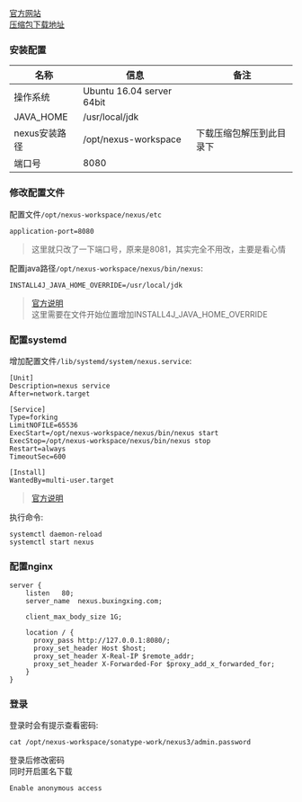[官方网站](https://www.sonatype.com/nexus-repository-oss)  
[压缩包下载地址](https://help.sonatype.com/repomanager3/download/download-archives---repository-manager-3)  

### 安装配置
名称 | 信息 | 备注
-|-|-
操作系统 | Ubuntu 16.04 server 64bit | 
JAVA_HOME | /usr/local/jdk | 
nexus安装路径 | /opt/nexus-workspace | 下载压缩包解压到此目录下
端口号 | 8080 |

### 修改配置文件
配置文件```/opt/nexus-workspace/nexus/etc```  
```
application-port=8080
```
> 这里就只改了一下端口号，原来是8081，其实完全不用改，主要是看心情  

配置java路径```/opt/nexus-workspace/nexus/bin/nexus```:  
```
INSTALL4J_JAVA_HOME_OVERRIDE=/usr/local/jdk
```
> [官方说明](https://help.sonatype.com/repomanager3/installation/system-requirements#SystemRequirements-Java)  
> 这里需要在文件开始位置增加INSTALL4J_JAVA_HOME_OVERRIDE  

### 配置systemd
增加配置文件```/lib/systemd/system/nexus.service```:  
```
[Unit]
Description=nexus service
After=network.target

[Service]
Type=forking
LimitNOFILE=65536
ExecStart=/opt/nexus-workspace/nexus/bin/nexus start
ExecStop=/opt/nexus-workspace/nexus/bin/nexus stop
Restart=always
TimeoutSec=600

[Install]
WantedBy=multi-user.target
```
> [官方说明](https://help.sonatype.com/repomanager3/installation/run-as-a-service#RunasaService-systemd)  

执行命令:
```
systemctl daemon-reload
systemctl start nexus
```

### 配置nginx
```
server {
    listen   80;
    server_name  nexus.buxingxing.com;

    client_max_body_size 1G;

    location / {
      proxy_pass http://127.0.0.1:8080/;
      proxy_set_header Host $host;
      proxy_set_header X-Real-IP $remote_addr;
      proxy_set_header X-Forwarded-For $proxy_add_x_forwarded_for;
    }
}
```

### 登录
登录时会有提示查看密码:  
```
cat /opt/nexus-workspace/sonatype-work/nexus3/admin.password
```
登录后修改密码  
同时开启匿名下载  
```
Enable anonymous access
```
